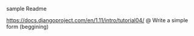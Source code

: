 sample Readme

https://docs.djangoproject.com/en/1.11/intro/tutorial04/ @ Write a simple form (beggining)
